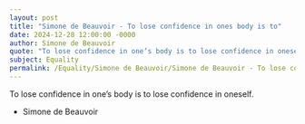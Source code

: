 ```yaml
---
layout: post
title: "Simone de Beauvoir - To lose confidence in ones body is to"
date: 2024-12-28 12:00:00 -0000
author: Simone de Beauvoir
quote: "To lose confidence in one’s body is to lose confidence in oneself."
subject: Equality
permalink: /Equality/Simone de Beauvoir/Simone de Beauvoir - To lose confidence in ones body is to
---
```


To lose confidence in one’s body is to lose confidence in oneself.

- Simone de Beauvoir
